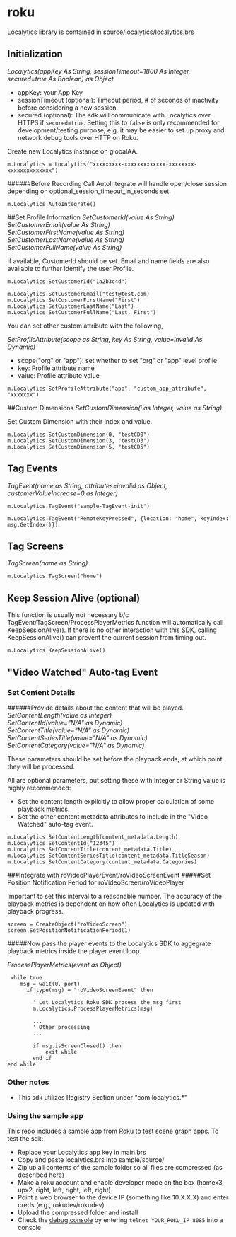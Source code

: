 # roku

Localytics library is contained in source/localytics/localytics.brs

## Initialization
*Localytics(appKey As String, sessionTimeout=1800 As Integer, secured=true As Boolean) as Object*
* appKey: your App Key
* sessionTimeout (optional): Timeout period, # of seconds of inactivity before considering a new session.
* secured (optional): The sdk will communicate with Localytics over HTTPS if `secured=true`. Setting this to `false` is only recommended for development/testing purpose, e.g. it may be easier to set up proxy and network debug tools over HTTP on Roku.

Create new Localytics instance on globalAA.

`m.Localytics = Localytics("xxxxxxxxx-xxxxxxxxxxxxx-xxxxxxxx-xxxxxxxxxxxxxx")`


######Before Recording
Call AutoIntegrate will handle open/close session depending on optional_session_timeout_in_seconds set.

`m.Localytics.AutoIntegrate()`

##Set Profile Information
*SetCustomerId(value As String)*<br />
*SetCustomerEmail(value As String)*<br />
*SetCustomerFirstName(value As String)*<br />
*SetCustomerLastName(value As String)*<br />
*SetCustomerFullName(value As String)*

If available, CustomerId should be set. Email and name fields are also available to further identify the user Profile.

```
m.Localytics.SetCustomerId("1a2b3c4d")

m.Localytics.SetCustomerEmail("test@test.com)
m.Localytics.SetCustomerFirstName("First")
m.Localytics.SetCustomerLastName("Last")
m.Localytics.SetCustomerFullName("Last, First")
```
You can set other custom attribute with the following,

*SetProfileAttribute(scope as String, key As String, value=invalid As Dynamic)*
* scope("org" or "app"): set whether to set "org" or "app" level profile
* key: Profile attribute name
* value: Profile attribute value

```
m.Localytics.SetProfileAttribute("app", "custom_app_attribute", "xxxxxxx")
```

##Custom Dimensions
*SetCustomDimension(i as Integer, value as String)*

Set Custom Dimension with their index and value.

```
m.Localytics.SetCustomDimension(0, "testCD0")
m.Localytics.SetCustomDimension(3, "testCD3")
m.Localytics.SetCustomDimension(5, "testCD5")
```


## Tag Events
*TagEvent(name as String, attributes=invalid as Object, customerValueIncrease=0 as Integer)*

`m.Localytics.TagEvent("sample-TagEvent-init")`

`m.Localytics.TagEvent("RemoteKeyPressed", {location: "home", keyIndex: msg.GetIndex()})`


## Tag Screens
*TagScreen(name as String)*

`m.Localytics.TagScreen("home")`

## Keep Session Alive (optional)
This function is usually not necessary b/c TagEvent/TagScreen/ProcessPlayerMetrics function will automatically call KeepSessionAlive(). If there is no other interaction with this SDK, calling KeepSessionAlive() can prevent the current session from timing out.

`m.Localytics.KeepSessionAlive()`

## "Video Watched" Auto-tag Event
### Set Content Details
######Provide details about the content that will be played.
*SetContentLength(value as Integer)*<br />
*SetContentId(value="N/A" as Dynamic)*<br />
*SetContentTitle(value="N/A" as Dynamic)*<br />
*SetContentSeriesTitle(value="N/A" as Dynamic)*<br />
*SetContentCategory(value="N/A" as Dynamic)*<br />

These parameters should be set before the playback ends, at which point they will be processed.

All are optional parameters, but setting these with Integer or String value is highly recommended:
* Set the content length explicitly to allow proper calculation of some playback metrics.
* Set the other content metadata attributes to include in the "Video Watched" auto-tag event.

```
m.Localytics.SetContentLength(content_metadata.Length)
m.Localytics.SetContentId("12345")
m.Localytics.SetContentTitle(content_metadata.Title)
m.Localytics.SetContentSeriesTitle(content_metadata.TitleSeason)
m.Localytics.SetContentCategory(content_metadata.Categories)
```


###Integrate with roVideoPlayerEvent/roVideoScreenEvent
#####Set Position Notification Period for roVideoScreen/roVideoPlayer

Important to set this interval to a reasonable number. The accuracy of the playback metrics is dependent on how often Localytics is updated with playback progress.

```
screen = CreateObject("roVideoScreen")
screen.SetPositionNotificationPeriod(1)
```

#####Now pass the player events to the Localytics SDK to aggegrate playback metrics inside the player event loop.

*ProcessPlayerMetrics(event as Object)*

```
 while true
    msg = wait(0, port)
      if type(msg) = "roVideoScreenEvent" then

        ' Let Localytics Roku SDK process the msg first
        m.Localytics.ProcessPlayerMetrics(msg)

        ...
        ' Other processing
        ...

        if msg.isScreenClosed() then
            exit while
        end if
end while
```

### Other notes
* This sdk utilizes Registry Section under "com.localytics.\*"

### Using the sample app
This repo includes a sample app from Roku to test scene graph apps. To test the sdk:
* Replace your Localytics app key in main.brs
* Copy and paste localytics.brs into sample/source/
* Zip up all contents of the sample folder so all files are compressed (as described [here](https://blog.roku.com/developer/2016/02/04/hello-world/))
* Make a roku account and enable developer mode on the box (homex3, upx2, right, left, right, left, right)
* Point a web browser to the device IP (something like 10.X.X.X) and enter creds (e.g., rokudev/rokudev)
* Upload the compressed folder and install
* Check the [debug console](https://sdkdocs.roku.com/display/sdkdoc/Debugging+Your+Application) by entering `telnet YOUR_ROKU_IP 8085` into a console
